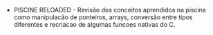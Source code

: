 
- PISCINE RELOADED - Revisão dos conceitos aprendidos na piscina como manipulacão de ponteiros, arrays, conversão entre tipos diferentes e recriacao de algumas funcoes nativas do C.
